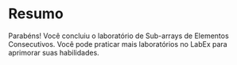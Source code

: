 # Resumo

Parabéns! Você concluiu o laboratório de Sub-arrays de Elementos Consecutivos. Você pode praticar mais laboratórios no LabEx para aprimorar suas habilidades.
